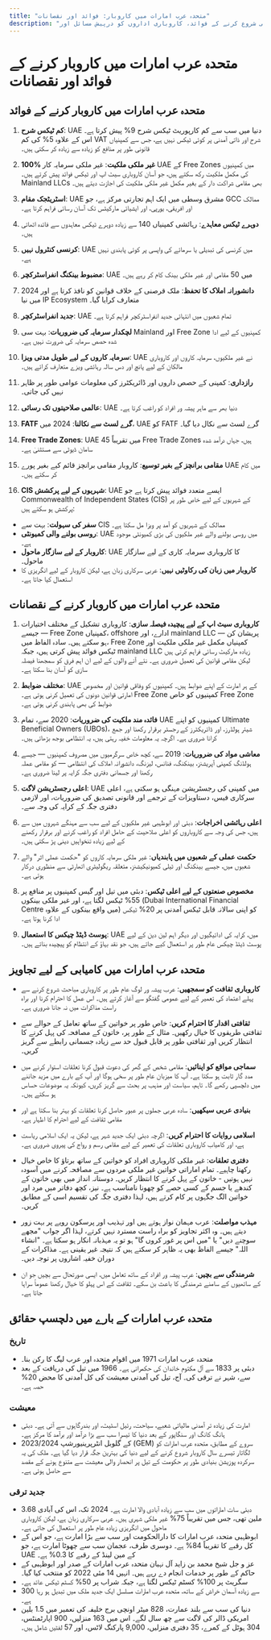```yaml
---
title: "متحدہ عرب امارات میں کاروبار: فوائد اور نقصانات"
description: "متحدہ عرب امارات میں کمپنی شروع کرنے کے فوائد، کاروباری اداروں کو درپیش مسائل اور UAE کاروباری ادارے کے بہترین استعمال کا جائزہ۔"
---
```


# متحدہ عرب امارات میں کاروبار کرنے کے فوائد اور نقصانات

## متحدہ عرب امارات میں کاروبار کرنے کے فوائد

1. **کم ٹیکس شرح**: UAE دنیا میں سب سے کم کارپوریٹ ٹیکس شرح 9% پیش کرتا ہے۔ اس کے علاوہ 5% کی کم VAT شرح اور ذاتی آمدنی پر کوئی ٹیکس نہیں ہے، جس سے کمپنیاں قانونی طور پر منافع کو زیادہ سے زیادہ کر سکتی ہیں۔

2. **100% غیر ملکی ملکیت**: غیر ملکی سرمایہ کار UAE کے Free Zones میں کمپنیوں کی مکمل ملکیت رکھ سکتے ہیں، جو آسان کاروباری سیٹ اپ اور ٹیکس فوائد پیش کرتے ہیں۔ Mainland LLCs بھی مقامی شراکت دار کے بغیر مکمل غیر ملکی ملکیت کی اجازت دیتے ہیں۔

3. **اسٹریٹجک مقام**: UAE مشرق وسطی میں ایک اہم تجارتی مرکز ہے، جو GCC ممالک اور افریقی، یورپی، اور ایشیائی مارکیٹس تک آسان رسائی فراہم کرتا ہے۔

4. **دوہرے ٹیکس معاہدے**: رہائشی کمپنیاں 140 سے زیادہ دوہرے ٹیکس معاہدوں سے فائدہ اٹھاتی ہیں۔

5. **کرنسی کنٹرول نہیں**: UAE میں کرنسی کی تبدیلی یا سرمائے کی واپسی پر کوئی پابندی نہیں ہے۔

6. **مضبوط بینکنگ انفراسٹرکچر**: UAE میں 50 مقامی اور غیر ملکی بینک کام کر رہے ہیں۔

7. **دانشورانہ املاک کا تحفظ**: ملک قرصنی کے خلاف قوانین کو نافذ کرتا ہے اور 2024 میں نیا IP Ecosystem متعارف کرایا گیا۔

8. **جدید انفراسٹرکچر**: UAE تمام شعبوں میں انتہائی جدید انفراسٹرکچر فراہم کرتا ہے۔

9. **لچکدار سرمایہ کی ضروریات**: بہت سی Mainland اور Free Zone کمپنیوں کے لیے ادا شدہ حصص سرمایہ کی ضرورت نہیں ہے۔

10. **سرمایہ کاروں کے لیے طویل مدتی ویزا**: UAE نے غیر ملکیوں، سرمایہ کاروں اور کاروباری مالکان کے لیے پانچ اور دس سالہ رہائشی ویزے متعارف کرائے ہیں۔

11. **رازداری**: کمپنی کے حصص داروں اور ڈائریکٹرز کی معلومات عوامی طور پر ظاہر نہیں کی جاتی۔

12. **عالمی صلاحیتوں تک رسائی**: UAE دنیا بھر سے ماہر پیشہ ور افراد کو راغب کرتا ہے۔

13. **FATF گرے لسٹ سے نکالنا**: 2024 میں، UAE کو FATF گرے لسٹ سے نکال دیا گیا۔

14. **Free Trade Zones**: UAE میں تقریباً 45 Free Trade Zones ہیں، جہاں درآمد شدہ سامان ڈیوٹی سے مستثنیٰ ہے۔

15. **مقامی برانچز کے بغیر توسیع**: کاروبار مقامی برانچز قائم کیے بغیر پورے UAE میں کام کر سکتے ہیں۔

16. **CIS شہریوں کے لیے پرکشش**: UAE ایسے متعدد فوائد پیش کرتا ہے جو Commonwealth of Independent States (CIS) کے شہریوں کے لیے خاص طور پر پرکشش ہو سکتے ہیں:

- **سفر کی سہولت**: بہت سے CIS ممالک کے شہریوں کو آمد پر ویزا مل سکتا ہے۔
- **روسی بولنے والی کمیونٹی**: UAE میں روسی بولنے والے غیر ملکیوں کی بڑی کمیونٹی موجود ہے۔
- **کاروبار کے لیے سازگار ماحول**: UAE کا کاروباری سرمایہ کاری کے لیے سازگار ماحول۔
- **کاروبار میں زبان کی رکاوٹیں نہیں**: عربی سرکاری زبان ہے، لیکن کاروبار کے لیے انگریزی کا استعمال کیا جاتا ہے۔

## متحدہ عرب امارات میں کاروبار کرنے کے نقصانات

1. **کاروباری سیٹ اپ کے لیے پیچیدہ فیصلہ سازی**: کاروباری تشکیل کے مختلف اختیارات — جیسے Free Zone کمپنیاں، offshore ادارے، اور mainland LLC — پریشان کن ہو سکتے ہیں۔ سادہ الفاظ میں، Free Zone کمپنیاں مکمل غیر ملکی ملکیت اور ٹیکس فوائد پیش کرتی ہیں، جبکہ mainland LLC زیادہ مارکیٹ رسائی فراہم کرتی ہیں لیکن مقامی قوانین کی تعمیل ضروری ہے۔ نئے آنے والوں کے لیے ان اہم فرق کو سمجھنا فیصلہ سازی کو آسان بنا سکتا ہے۔

2. **مختلف ضوابط**: UAE کے ہر امارت کے اپنے ضوابط ہیں۔ کمپنیوں کو وفاقی قوانین اور مخصوص امارتی قوانین دونوں کی تعمیل کرنی ہوتی ہے۔ Free Zone کمپنیوں کو خاص Free Zone ضوابط کی بھی پابندی کرنی ہوتی ہے۔

3. **فائدہ مند ملکیت کی ضروریات**: 2020 سے، تمام UAE کمپنیوں کو اپنے Ultimate Beneficial Owners (UBOs)، شیئر ہولڈرز، اور ڈائریکٹرز کے رجسٹر برقرار رکھنا اور جمع کرانا ضروری ہے۔ اگرچہ یہ معلومات خفیہ رہتی ہیں، یہ انتظامی بوجھ بڑھاتی ہیں۔

4. **معاشی مواد کی ضروریات**: 2019 سے، کچھ خاص سرگرمیوں میں مصروف کمپنیوں — جیسے ہولڈنگ کمپنی آپریشنز، بینکنگ، فنانس، لیزنگ، دانشورانہ املاک کی انتظامی — کو مقامی عملہ رکھنا اور جسمانی دفتری جگہ کرایہ پر لینا ضروری ہے۔

5. **اعلی رجسٹریشن لاگت**: UAE میں کمپنی کی رجسٹریشن مہنگی ہو سکتی ہے، اعلی سرکاری فیس، دستاویزات کے ترجمے اور قانونی تصدیق کی ضروریات، اور لازمی دفتری جگہ کے کرایہ کی وجہ سے۔

6. **اعلی رہائشی اخراجات**: دبئی اور ابوظہبی غیر ملکیوں کے لیے سب سے مہنگے شہروں میں سے ہیں، جس کی وجہ سے کاروباروں کو اعلی صلاحیت کے حامل افراد کو راغب کرنے اور برقرار رکھنے کے لیے زیادہ تنخواہیں دینی پڑ سکتی ہیں۔

7. **حکمت عملی کے شعبوں میں پابندیاں**: غیر ملکی سرمایہ کاروں کو "حکمت عملی اثر" والے شعبوں میں، جیسے بینکنگ اور ٹیلی کمیونیکیشنز، متعلقہ ریگولیٹری اتھارٹی سے منظوری درکار ہوتی ہے۔

8. **مخصوص صنعتوں کے لیے اعلی ٹیکس**: دبئی میں تیل اور گیس کمپنیوں پر منافع پر 55% ٹیکس لگتا ہے، اور غیر ملکی بینکوں (Dubai International Financial Centre میں واقع بینکوں کے علاوہ) کو اپنی سالانہ قابل ٹیکس آمدنی پر 20% ٹیکس ادا کرنا ہوتا ہے۔

9. **پوسٹ ڈیٹڈ چیکس کا استعمال**: UAE میں، کرایہ کی ادائیگیوں اور دیگر اہم لین دین کے لیے پوسٹ ڈیٹڈ چیکس عام طور پر استعمال کیے جاتے ہیں، جو نقد بہاؤ کے انتظام کو پیچیدہ بناتے ہیں۔

## متحدہ عرب امارات میں کامیابی کے لیے تجاویز

- **کاروباری ثقافت کو سمجھیں**: عرب پیشہ ور لوگ عام طور پر کاروباری مباحث شروع کرنے سے پہلے اعتماد کی تعمیر کے لیے عمومی گفتگو سے آغاز کرتے ہیں۔ اس عمل کا احترام کرنا اور براہ راست مذاکرات میں نہ جانا ضروری ہے۔

- **ثقافتی اقدار کا احترام کریں**: خاص طور پر خواتین کے ساتھ تعامل کے حوالے سے ثقافتی طریقوں کا خیال رکھیں۔ مثال کے طور پر، خاتون کے مصافحہ کی پہل کرنے کا انتظار کریں اور ثقافتی طور پر قابل قبول حد سے زیادہ جسمانی رابطے سے گریز کریں۔

- **سماجی مواقع کو اپنائیں**: مقامی شخص کے گھر کی دعوت قبول کرنا تعلقات استوار کرنے میں مدد گار ثابت ہو سکتا ہے۔ آپ کا میزبان عام طور پر سخی ہوگا اور آپ کے بارے میں مزید جاننے میں دلچسپی رکھے گا۔ تاہم، سیاست اور مذہب پر بحث سے گریز کریں، کیونکہ یہ موضوعات حساس ہو سکتے ہیں۔

- **بنیادی عربی سیکھیں**: سادہ عربی جملوں پر عبور حاصل کرنا تعلقات کو بہتر بنا سکتا ہے اور مقامی ثقافت کے لیے احترام کا اظہار ہے۔

- **اسلامی روایات کا احترام کریں**: اگرچہ دبئی ایک جدید شہر ہے، لیکن یہ ایک اسلامی ریاست ہے، اور کامیاب کاروباری تعلقات کی تعمیر کے لیے مقامی رسم و رواج کی پیروی ضروری ہے۔

- **دفتری تعلقات**: غیر ملکی کاروباری افراد کو خواتین کے ساتھ برتاؤ کا خاص خیال رکھنا چاہیے۔ تمام اماراتی خواتین غیر ملکی مردوں سے مصافحہ کرنے میں آسودہ نہیں ہوتیں - خاتون کے پہل کرنے کا انتظار کریں۔ دوستانہ انداز میں بھی خاتون کے کندھے یا جسم کے کسی حصے کو چھونا نامناسب ہے۔ نیز، کچھ دفاتر میں مرد اور خواتین الگ جگہوں پر کام کرتے ہیں، لہذا دفتری جگہ کی تقسیم اسی کے مطابق کریں۔

- **مہذب مواصلت**: عرب مہمان نواز ہوتے ہیں اور تہذیب اور پرسکون رویے پر بہت زور دیتے ہیں۔ وہ اکثر تجاویز کو براہ راست مسترد نہیں کرتے، لہذا اگر جواب "مجھے سوچنے دیں" یا "میں اس پر غور کروں گا" ہو تو یہ مہذبانہ انکار ہو سکتا ہے۔ "انشاء اللہ" جیسے الفاظ بھی یہ ظاہر کر سکتے ہیں کہ نتیجہ غیر یقینی ہے۔ مذاکرات کے دوران خفیہ اشاروں پر توجہ دیں۔

- **شرمندگی سے بچیں**: عرب پیشہ ور افراد کے ساتھ تعامل میں، ایسی صورتحال سے بچیں جو ان کے ساتھیوں کے سامنے شرمندگی کا باعث بن سکے۔ ثقافت کے اس پہلو کا خیال رکھنا عموماً سراہا جاتا ہے۔

## متحدہ عرب امارات کے بارے میں دلچسپ حقائق

### تاریخ

- متحدہ عرب امارات 1971 میں اقوام متحدہ اور عرب لیگ کا رکن بنا۔
- دبئی پر 1833 سے آل مکتوم خاندان کی حکمرانی ہے۔ 1966 میں تیل کی دریافت کے بعد سے، شہر نے ترقی کی۔ آج، تیل کی آمدنی معیشت کی کل آمدنی کا محض 20% حصہ ہے۔

### معیشت

- امارت کی زیادہ تر آمدنی مالیاتی شعبے، سیاحت، رئیل اسٹیٹ، اور بندرگاہوں سے آتی ہے۔ دبئی ہانگ کانگ اور سنگاپور کے بعد دنیا کا تیسرا سب سے بڑا درآمد اور برآمد کا مرکز ہے۔
- 2023/2024 کے گلوبل انٹرپرینیورشپ (GEM) سروے کے مطابق، متحدہ عرب امارات کو لگاتار تیسرے سال کاروبار شروع کرنے کے لیے دنیا کی بہترین جگہ قرار دیا گیا ہے۔ ملک کی یہ سرکردہ پوزیشن بنیادی طور پر حکومت کے تیل پر انحصار والی معیشت سے متنوع ہونے کے مقصد سے حاصل ہوئی ہے۔

### جدید ترقی

- دبئی سات اماراتوں میں سب سے زیادہ آبادی والا امارت ہے۔ 2024 تک، اس کی آبادی 3.68 ملین تھی، جس میں تقریباً 75% غیر ملکی شہری ہیں۔ عربی سرکاری زبان ہے، لیکن کاروباری ماحول میں انگریزی زیادہ عام طور پر استعمال کی جاتی ہے۔
- ابوظہبی متحدہ عرب امارات کا دارالحکومت اور سب سے بڑا امارت ہے، جو اس کے کل رقبے کا تقریباً 84% ہے۔ دوسری طرف، عجمان سب سے چھوٹا امارت ہے، جو UAE کے مین لینڈ کے رقبے کا 0.3% ہے۔
- عز و جل شیخ محمد بن زاید آل نہیان متحدہ عرب امارات کے صدر اور ابوظہبی کے حاکم کے طور پر خدمات انجام دے رہے ہیں۔ انہیں 14 مئی 2022 کو منتخب کیا گیا۔
- سگریٹ پر 100% کسٹم ٹیکس لگتا ہے، جبکہ شراب پر 50% کسٹم ٹیکس عائد ہے۔
- 300 سے زیادہ آسمان خراش کے ساتھ، متحدہ عرب امارات مسلسل ایک جدید ملک میں تبدیل ہو رہا ہے۔
- دنیا کی سب سے بلند عمارت، 828 میٹر اونچی برج خلیفہ کی تعمیر میں 1.5 بلین امریکی ڈالر کی لاگت سے چھ سال لگے۔ اس میں 163 منزلیں، 900 اپارٹمنٹس، 304 ہوٹل کے کمرے، 35 دفتری منزلیں، 9,000 پارکنگ لاٹس، اور 57 لفٹیں شامل ہیں۔
